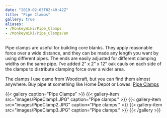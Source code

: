```yaml
---
date: "2019-02-03T02:40:42Z"
title: "Pipe Clamps"
gallery: true
aliases:
- /MonkeyWiki/Pipe_Clamps
- /MonkeyWiki/Pipe_Clamps/en
---
```

Pipe clamps are useful for building core blanks. They apply reasonable force over a wide distance, and they can be made any length you want by using different pipes. The ends are easily adjusted for different clamping widths on the same pipe. I’ve added 2” x 2” x 12” oak cauls on each side of the clamps to distribute clamping force over a wider area.

The clamps I use came from Woodcraft, but you can find them almost anywhere. Buy pipe at something like Home Depot or Lowes: [Pipe Clamps](http://www.woodcraft.com/Product/2005440/16062/Jorgensen-Pony-Pipe-Clamp-34.aspx)

{{< gallery  caption="Pipe Clamps" >}}
{{< gallery-item src="images/PipeClamp1.JPG" caption="Pipe clamps." >}}
{{< gallery-item src="images/PipeClamp2.JPG" caption="Pipe clamps." >}}
{{< gallery-item src="images/PipeClamp3.JPG" caption="Pipe clamps." >}}
{{< /gallery >}}





